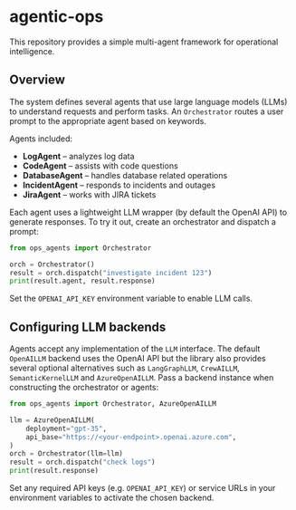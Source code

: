 # agentic-ops

This repository provides a simple multi-agent framework for operational intelligence.

## Overview

The system defines several agents that use large language models (LLMs) to
understand requests and perform tasks. An `Orchestrator` routes a user prompt to
the appropriate agent based on keywords.

Agents included:

- **LogAgent** – analyzes log data
- **CodeAgent** – assists with code questions
- **DatabaseAgent** – handles database related operations
- **IncidentAgent** – responds to incidents and outages
- **JiraAgent** – works with JIRA tickets

Each agent uses a lightweight LLM wrapper (by default the OpenAI API) to
generate responses. To try it out, create an orchestrator and dispatch a
prompt:

```python
from ops_agents import Orchestrator

orch = Orchestrator()
result = orch.dispatch("investigate incident 123")
print(result.agent, result.response)
```

Set the `OPENAI_API_KEY` environment variable to enable LLM calls.

## Configuring LLM backends

Agents accept any implementation of the ``LLM`` interface. The default
``OpenAILLM`` backend uses the OpenAI API but the library also provides several
optional alternatives such as ``LangGraphLLM``, ``CrewAILLM``,
``SemanticKernelLLM`` and ``AzureOpenAILLM``. Pass a backend instance when
constructing the orchestrator or agents:

```python
from ops_agents import Orchestrator, AzureOpenAILLM

llm = AzureOpenAILLM(
    deployment="gpt-35",
    api_base="https://<your-endpoint>.openai.azure.com",
)
orch = Orchestrator(llm=llm)
result = orch.dispatch("check logs")
print(result.response)
```

Set any required API keys (e.g. ``OPENAI_API_KEY``) or service URLs in your
environment variables to activate the chosen backend.
